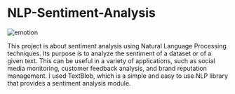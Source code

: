 # NLP-Sentiment-Analysis

![emotion](https://github.com/hafidara/NLP-Sentiment-Analysis/assets/59095444/fbf60b46-a447-4b1a-a3f9-5cec35a2595e)


This project is about sentiment analysis using Natural Language Processing techniques. Its purpose is to analyze the sentiment of a dataset or of a given text. This can be useful in a variety of applications, such as social media monitoring, customer feedback analysis, and brand reputation management.
I used TextBlob, which is a simple and easy to use NLP library that provides a sentiment analysis module.
